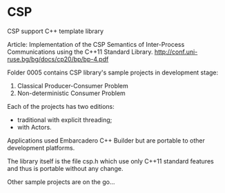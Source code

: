 # CSP
 CSP support C++ template library

 Article: Implementation of the CSP Semantics of Inter-Process Communications using the C++11 Standard Library.
 http://conf.uni-ruse.bg/bg/docs/cp20/bp/bp-4.pdf

 Folder 0005 contains CSP library's sample projects in development stage:
 1. Classical Producer-Consumer Problem
 2. Non-deterministic Consumer Problem

 Each of the projects has two editions:
 - traditional with explicit threading;
 - with Actors.

 Applications used Embarcadero C++ Builder but are portable to other development platforms.

 The library itself is the file csp.h which use only C++11 standard features and thus is portable without any change.

 Other sample projects are on the go...

